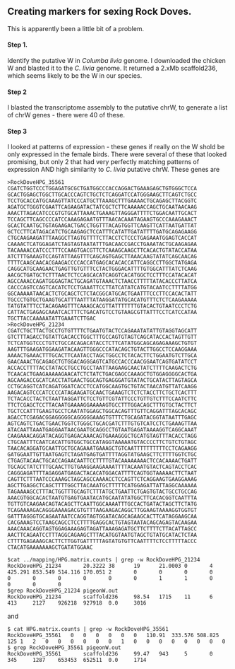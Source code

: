 ## Creating markers for sexing Rock Doves. 
This is apparently been a little bit of a problem. 

#### Step 1. 
Identify the putative W in *Columba livia* genome. I downloaded the chicken W and blasted it to the *C. livia* genome. It returned a 2.xMb scaffold236, 
which seems likely to be the W in our species. 

#### Step 2
I blasted the transcriptome assembly to the putative chrW, to generate a list of chrW genes - there were 40 of these.

#### Step 3
I looked at patterns of expression - these genes if really on the W shold be only expressed in the female birds. There were several of these that 
looked promising, but only 2 that had very perfectly matching patterns of expression AND high similarity to *C. livia* putative chrW. These genes are

```
>RockDoveHPG_35561
CGATCTGGTCCCTGGAGATGCGCTGATGGCCCACCAGGACTGAAAGAGCTGTGGGCTCCA
GCACTGGAGCTGGCTTGCACCCAGTCTGCTCTCAGGATCCATGGGAAGCTTCAGTCTGCC
TCCTGCACCATGCAAAGTTATCCCATGCTTAAAGCTTTGAAAACTGCAGAGCTTACGGTC
AGATGCTGGGTCGAATTCAGAAGATACTATCGCTCTTCAAAAACCAGCTGCAATAACAAG
AAACTTAGACATCCCGTGTGCATTAAACTGAAAGTTAGGGATTTTCTGGACAATTGCACT
TCCAGCTTCAGCCCCATCCAAAGAGAATGTTTAACACAAATAGAAGTGCCCAAAGAAACT
GCACTCAATGCTGTAGAAGACTGACCTGGTTTACAGTGGTTCAAGTTCATTAATGATTAT
GCTCCTTCATAGACATCTGCAAGAGCTCCATTTCATATTGATATTTTGATGCAGAGAAGG
CTGCAAGAAGATTTAAGGCTTAGTGTTTTCTTACCTCTCCCTGAGAAATGGAGTCACCAT
CAAAACTCATGGAGATCTAGTAGTAATATTTGACAACCGACCTGAAATACTGCAAGAGAA
TACAAAACCATCCCTTTCCAAGTGACGTTCTCAAAGCAAGCTTCACACTGTATACCATAA
ATCTTTGAAAGTCCAGTATTAAGTTTCAGCAGTGAGCTTAAACAAGTATATCAGCAACAG
TTTTCAAGCAACACGAAGACCCCACCATGAGCACACACCATTCAGGCCTTGGCTATGAGA
CAGGCATGCAAGAACTGAGTTGTGTTTCCTACTGGGACATTTTGTGGCATTTATCTCAAG
AACGCTGATGCTCTTTAACTCTCCAGCACATCAGGTCACATGGCTCCTTTCCATACACAT
AGCCAAACCAGATGGGAGTACTGCAGATGTAAACTCTAACCTTTTTATACACCCTTATCA
CACCCAGTCCAGTCACATCTCCTGAAATTCCTTATCATATCATGTACAATCCTTTTATGG
GGCAAAAATAACACTCTGCAGCTCTCTACGGCATGCACTGAATTTCCCTTCCACACTATT
TGCCCTGTGCTGAAGTGCATTTAATTTATAAGGATATGCACATGTTTCTCTCAAGAAAAA
TATGTATTTCCTACAGAAGTTTCAAAGCACGTTATTTTTTTGTACACTGTAATCCCTCTG
CATTACTGAGAGCAAATCACTTTCTGACATGTCCTGTAAGCGTTATTTCCTCATCCATAA
TGCTTACCAAAAATATTGAAATCTTGAC
>RockDoveHPG_21234
CGATCTGCTTACTGCCTGTGTTTTCTGAATGTACTCCAGAAATATATTGTAGGTAGCATT
GTCTTTAGACCTGTATTGACACCTGGCTTTGCCAGTGTAGTCAGCATACCACTAGTTGTT
TCTCATGGTCCCTGTCTGCCACAGACATACCTCTTCATATGGCAGCAGAGAAAGCTGTGT
AAGTTTGAAGATGGAAGATACAAGTTGGGCCCATACAGCTGTACTTGGCCTCCAAGGAAA
AAAACTGAAACTTTGCACTTCAATACCTAGCTGGCCTCTACACTTCTGGAATGTCTTGCA
GAACAAACTGCAGAGCTGTGGACAGGGAGTCATGCCACCCAACGGAATCAGTGATATCCT
ACCACCTTTTACCTATACCTGCCTGCCTAATTAAGAAGCAACTATCTTTTCAAGACTCTG
TCAACACTGAAGAAAAAGAACATCTCTATCTGACGAGCCAAAGCTGTGGAGGGGCACTGA
AGCAAGACCGCATCACCTATGAACTGGCAGTGAGGGATGTATACTGCATACTTAGTAGCA
CCTGCAGGTCATCAGATGGATCACCTCCATGGCAAGTGCTGTACTAACATGTTATCAAGG
AAGACAGTCCCATCCCCATAGAAGATGCAACTGAAAGTCTCTCTACCTTCTGCTCACTTT
TCTACACCTACTCTAATTAGGATTCTCCTGTTCGTATTCCCTGTTGTCTTTCCAATCTTC
TTCTCGAGCTCCTTACAATGAAAAGGAAAAAGTGCCTTTGGACAGCTTTGTGCTACTTCT
TGCTCCATTTGAAGTGCCTCAATATGGAGCTGGCACAGTTTGTTCAGGATTTAGCACAGC
AGACCTCGAGACGGAGGGGGCAGGGGGAAAGTGTTTCTGCAGATACGGTATAATTTGAGC
AGTCAGTCTGACTGAACTGGTCTGGGCTGCACGATCTTTGTGTCATCCTCTGAAAGTTAA
ATACAATTAAATGAGGAATAACGAATGCAGGCCTGTAATGAGATAAAAGGTCAGGCAAAT
CAAGAAACAGGATACAGGTGAGACAAACAGTGAAAGGGCTGCATGTAGTTTACACCTAGG
CTGCAATTTCAATCACATTGTGGCTGCCATAGGTAAAAATGTACCCCTTCTGTCTGTAGC
TAACACAGGATGCAATTGCTGCAGAAATGAAAGCTGTCAATTTTTTTTTTCCTCAGAAGG
GATGGAATTGTTAATGAGTCTAGATGAGTGATTTTAGGTATGAAGCTTCTTTTGGTCTGC
CTGAGTACAACTGCACCAGAACAATTCCTTTTGTACAAAAAAAACTCCACAAAACTGATT
TGCAGCTATCTTTGCAACTTGTGAAGGAAGAAAATTTTACAAATGTACTCAGTACCTCAC
CAGGGAGATTTTAGAGGATGAGACTACACATGGACATTTTCAGTGGTAAAAACTTCTAAT
CAGTTCTTTAATCCCAAAGCTAGCAGCCAAAACCTCCAGTTCTCAGGAAGTGAAGGAAAG
AGCTTGAGGCTCAGCTTTTGGCTTACAAATGCTTTTTCATGGAGATTATTAGGCAAAAAA
TAGAAAAGCCTTTACTGGTTTGCAGTCTTTATGCTGAATTCTGAGTGTACTGCCTGCCAG
AAACGTGGCACACTAATGTGAGTGAATACATGCAATATATGGCTTCACACGGTCAATTTA
TGTTGTCAAGAACAGTACAGCTTCAATTGGCAAAATTTGCCACTGATACTAGCTTCTATG
TCAGAAAAGACAGGGAAAAGACGTGTTTAAGAAGACAGGCTTGGAAGTAAAAGGTGGTGT
GATTTAGGGTGCAGAATAATCCAGGTAGTGGATACAGCAGAAGCACTTCATAGGAAGCAA
CACGAAAGTCCTAAGCAGCCTCCTTTTGAGGCACTGTAGTAATACAGCAGAGTACAAGAA
AAACAAACAGGTAGTGGAGAAAGAGTAGATTAAAGAGATGCTTCTTTTCTTACATTAGCC
AACTTCAGAATCCTTTAGGCAGAAGCTTTACATGGTAATGTAGCTGTATGCATACTCTAA
CTTTTGAGAAAGCACTTCTTGGTGATTTTTAGTATGTGTTCAATTTTCTCCTTTTTACCC
CTACATGAAAAAAAGCTGATATGGAAC
```

```
$cat ../mapping/HPG.matrix.counts | grep -w RockDoveHPG_21234
RockDoveHPG_21234       20.3222 38      19      21.0003 0       4       425.291 853.549 514.116 170.051 2       0       0       0       0       0       0       0       0       0       0       1       1       0       0       0       0
$grep RockDoveHPG_21234 pigeonW.out
RockDoveHPG_21234       scaffold236     98.54   1715    11      6       413     2127    926218  927918  0.0     3016
```
and 

```
$ cat HPG.matrix.counts | grep -w RockDoveHPG_35561
RockDoveHPG_35561	0	0	0	0	0	0	110.91	333.576	508.825	125	1	2	0	0	0	0	0	0	1	0	0	0	0	0	0	0	0
$ grep RockDoveHPG_35561 pigeonW.out
RockDoveHPG_35561       scaffold236     99.47   943     5       0       345     1287    653453  652511  0.0     1714
```

